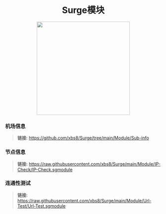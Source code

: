 <h1 align="center">Surge模块</h1>

<p align="center">
<img src="https://raw.githubusercontent.com/xbs8/Surge/main/Module.png" width="300"></img>
</p>

### 机场信息
> **链接:** https://github.com/xbs8/Surge/tree/main/Module/Sub-info </br>
### 节点信息
> **链接:** https://raw.githubusercontent.com/xbs8/Surge/main/Module/IP-Check/IP-Check.sgmodule </br>
### 连通性测试
> **链接:** https://raw.githubusercontent.com/xbs8/Surge/main/Module/Url-Test/Url-Test.sgmodule </br>
</br>
